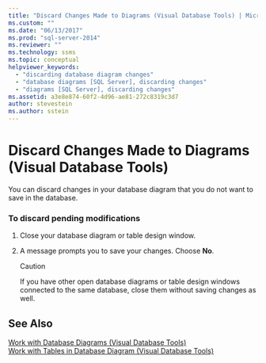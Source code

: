 ```yaml
---
title: "Discard Changes Made to Diagrams (Visual Database Tools) | Microsoft Docs"
ms.custom: ""
ms.date: "06/13/2017"
ms.prod: "sql-server-2014"
ms.reviewer: ""
ms.technology: ssms
ms.topic: conceptual
helpviewer_keywords: 
  - "discarding database diagram changes"
  - "database diagrams [SQL Server], discarding changes"
  - "diagrams [SQL Server], discarding changes"
ms.assetid: a3e8e874-60f2-4d96-ae81-272c8319c3d7
author: stevestein
ms.author: sstein
---
```

# Discard Changes Made to Diagrams (Visual Database Tools)
  You can discard changes in your database diagram that you do not want to save in the database.  
  
### To discard pending modifications  
  
1.  Close your database diagram or table design window.  
  
2.  A message prompts you to save your changes. Choose **No**.  
  
    > [!CAUTION]  
    >  If you have other open database diagrams or table design windows connected to the same database, close them without saving changes as well.  
  
## See Also  
 [Work with Database Diagrams &#40;Visual Database Tools&#41;](visual-database-tools.md)   
 [Work with Tables in Database Diagram &#40;Visual Database Tools&#41;](work-with-tables-in-database-diagram-visual-database-tools.md)  
  
  
